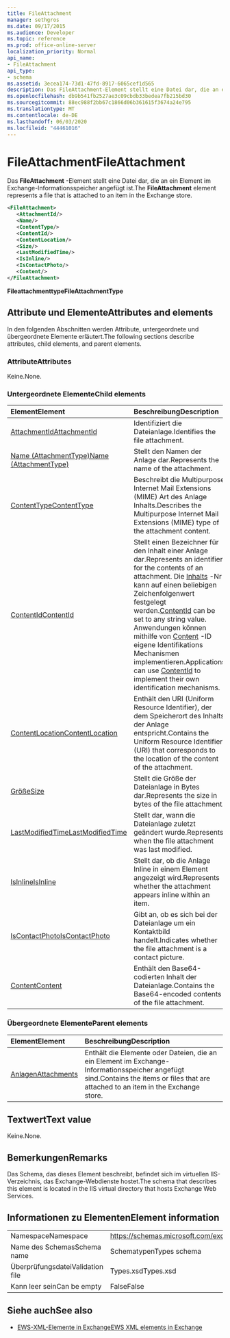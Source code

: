 ```yaml
---
title: FileAttachment
manager: sethgros
ms.date: 09/17/2015
ms.audience: Developer
ms.topic: reference
ms.prod: office-online-server
localization_priority: Normal
api_name:
- FileAttachment
api_type:
- schema
ms.assetid: 3ecea174-73d1-47fd-8917-6065cef1d565
description: Das FileAttachment-Element stellt eine Datei dar, die an ein Element im Exchange-Informationsspeicher angefügt ist.
ms.openlocfilehash: db9b541fb2527ae3c09cbdb33bedea7fb215bd30
ms.sourcegitcommit: 88ec988f2bb67c1866d06b361615f3674a24e795
ms.translationtype: MT
ms.contentlocale: de-DE
ms.lasthandoff: 06/03/2020
ms.locfileid: "44461016"
---
```

# <a name="fileattachment"></a><span data-ttu-id="6bf22-103">FileAttachment</span><span class="sxs-lookup"><span data-stu-id="6bf22-103">FileAttachment</span></span>

<span data-ttu-id="6bf22-104">Das **FileAttachment** -Element stellt eine Datei dar, die an ein Element im Exchange-Informationsspeicher angefügt ist.</span><span class="sxs-lookup"><span data-stu-id="6bf22-104">The **FileAttachment** element represents a file that is attached to an item in the Exchange store.</span></span> 
  
```XML
<FileAttachment>
   <AttachmentId/>
   <Name/>
   <ContentType/>
   <ContentId/>
   <ContentLocation/>
   <Size/>
   <LastModifiedTime/>
   <IsInline/>
   <IsContactPhoto/>
   <Content/>
</FileAttachment>
```

 <span data-ttu-id="6bf22-105">**Fileattachmenttype**</span><span class="sxs-lookup"><span data-stu-id="6bf22-105">**FileAttachmentType**</span></span>
## <a name="attributes-and-elements"></a><span data-ttu-id="6bf22-106">Attribute und Elemente</span><span class="sxs-lookup"><span data-stu-id="6bf22-106">Attributes and elements</span></span>

<span data-ttu-id="6bf22-107">In den folgenden Abschnitten werden Attribute, untergeordnete und übergeordnete Elemente erläutert.</span><span class="sxs-lookup"><span data-stu-id="6bf22-107">The following sections describe attributes, child elements, and parent elements.</span></span>
  
### <a name="attributes"></a><span data-ttu-id="6bf22-108">Attribute</span><span class="sxs-lookup"><span data-stu-id="6bf22-108">Attributes</span></span>

<span data-ttu-id="6bf22-109">Keine.</span><span class="sxs-lookup"><span data-stu-id="6bf22-109">None.</span></span>
  
### <a name="child-elements"></a><span data-ttu-id="6bf22-110">Untergeordnete Elemente</span><span class="sxs-lookup"><span data-stu-id="6bf22-110">Child elements</span></span>

|<span data-ttu-id="6bf22-111">**Element**</span><span class="sxs-lookup"><span data-stu-id="6bf22-111">**Element**</span></span>|<span data-ttu-id="6bf22-112">**Beschreibung**</span><span class="sxs-lookup"><span data-stu-id="6bf22-112">**Description**</span></span>|
|:-----|:-----|
|[<span data-ttu-id="6bf22-113">AttachmentId</span><span class="sxs-lookup"><span data-stu-id="6bf22-113">AttachmentId</span></span>](attachmentid.md) <br/> |<span data-ttu-id="6bf22-114">Identifiziert die Dateianlage.</span><span class="sxs-lookup"><span data-stu-id="6bf22-114">Identifies the file attachment.</span></span>  <br/> |
|[<span data-ttu-id="6bf22-115">Name (AttachmentType)</span><span class="sxs-lookup"><span data-stu-id="6bf22-115">Name (AttachmentType)</span></span>](name-attachmenttype.md) <br/> |<span data-ttu-id="6bf22-116">Stellt den Namen der Anlage dar.</span><span class="sxs-lookup"><span data-stu-id="6bf22-116">Represents the name of the attachment.</span></span>  <br/> |
|[<span data-ttu-id="6bf22-117">ContentType</span><span class="sxs-lookup"><span data-stu-id="6bf22-117">ContentType</span></span>](contenttype.md) <br/> |<span data-ttu-id="6bf22-118">Beschreibt die Multipurpose Internet Mail Extensions (MIME) Art des Anlage Inhalts.</span><span class="sxs-lookup"><span data-stu-id="6bf22-118">Describes the Multipurpose Internet Mail Extensions (MIME) type of the attachment content.</span></span>  <br/> |
|[<span data-ttu-id="6bf22-119">ContentId</span><span class="sxs-lookup"><span data-stu-id="6bf22-119">ContentId</span></span>](contentid.md) <br/> |<span data-ttu-id="6bf22-120">Stellt einen Bezeichner für den Inhalt einer Anlage dar.</span><span class="sxs-lookup"><span data-stu-id="6bf22-120">Represents an identifier for the contents of an attachment.</span></span> <span data-ttu-id="6bf22-121">Die [Inhalts](contentid.md) -Nr kann auf einen beliebigen Zeichenfolgenwert festgelegt werden.</span><span class="sxs-lookup"><span data-stu-id="6bf22-121">[ContentId](contentid.md) can be set to any string value.</span></span> <span data-ttu-id="6bf22-122">Anwendungen können mithilfe von [Content](contentid.md) -ID eigene Identifikations Mechanismen implementieren.</span><span class="sxs-lookup"><span data-stu-id="6bf22-122">Applications can use [ContentId](contentid.md) to implement their own identification mechanisms.</span></span>  <br/> |
|[<span data-ttu-id="6bf22-123">ContentLocation</span><span class="sxs-lookup"><span data-stu-id="6bf22-123">ContentLocation</span></span>](contentlocation.md) <br/> |<span data-ttu-id="6bf22-124">Enthält den URI (Uniform Resource Identifier), der dem Speicherort des Inhalts der Anlage entspricht.</span><span class="sxs-lookup"><span data-stu-id="6bf22-124">Contains the Uniform Resource Identifier (URI) that corresponds to the location of the content of the attachment.</span></span>  <br/> |
|[<span data-ttu-id="6bf22-125">Größe</span><span class="sxs-lookup"><span data-stu-id="6bf22-125">Size</span></span>](size.md) <br/> |<span data-ttu-id="6bf22-126">Stellt die Größe der Dateianlage in Bytes dar.</span><span class="sxs-lookup"><span data-stu-id="6bf22-126">Represents the size in bytes of the file attachment.</span></span>  <br/> |
|[<span data-ttu-id="6bf22-127">LastModifiedTime</span><span class="sxs-lookup"><span data-stu-id="6bf22-127">LastModifiedTime</span></span>](lastmodifiedtime.md) <br/> |<span data-ttu-id="6bf22-128">Stellt dar, wann die Dateianlage zuletzt geändert wurde.</span><span class="sxs-lookup"><span data-stu-id="6bf22-128">Represents when the file attachment was last modified.</span></span>  <br/> |
|[<span data-ttu-id="6bf22-129">IsInline</span><span class="sxs-lookup"><span data-stu-id="6bf22-129">IsInline</span></span>](isinline.md) <br/> |<span data-ttu-id="6bf22-130">Stellt dar, ob die Anlage Inline in einem Element angezeigt wird.</span><span class="sxs-lookup"><span data-stu-id="6bf22-130">Represents whether the attachment appears inline within an item.</span></span>  <br/> |
|[<span data-ttu-id="6bf22-131">IsContactPhoto</span><span class="sxs-lookup"><span data-stu-id="6bf22-131">IsContactPhoto</span></span>](iscontactphoto.md) <br/> |<span data-ttu-id="6bf22-132">Gibt an, ob es sich bei der Dateianlage um ein Kontaktbild handelt.</span><span class="sxs-lookup"><span data-stu-id="6bf22-132">Indicates whether the file attachment is a contact picture.</span></span>  <br/> |
|[<span data-ttu-id="6bf22-133">Content</span><span class="sxs-lookup"><span data-stu-id="6bf22-133">Content</span></span>](content.md) <br/> |<span data-ttu-id="6bf22-134">Enthält den Base64-codierten Inhalt der Dateianlage.</span><span class="sxs-lookup"><span data-stu-id="6bf22-134">Contains the Base64-encoded contents of the file attachment.</span></span>  <br/> |
   
### <a name="parent-elements"></a><span data-ttu-id="6bf22-135">Übergeordnete Elemente</span><span class="sxs-lookup"><span data-stu-id="6bf22-135">Parent elements</span></span>

|<span data-ttu-id="6bf22-136">**Element**</span><span class="sxs-lookup"><span data-stu-id="6bf22-136">**Element**</span></span>|<span data-ttu-id="6bf22-137">**Beschreibung**</span><span class="sxs-lookup"><span data-stu-id="6bf22-137">**Description**</span></span>|
|:-----|:-----|
|[<span data-ttu-id="6bf22-138">Anlagen</span><span class="sxs-lookup"><span data-stu-id="6bf22-138">Attachments</span></span>](attachments-ex15websvcsotherref.md) <br/> |<span data-ttu-id="6bf22-139">Enthält die Elemente oder Dateien, die an ein Element im Exchange-Informationsspeicher angefügt sind.</span><span class="sxs-lookup"><span data-stu-id="6bf22-139">Contains the items or files that are attached to an item in the Exchange store.</span></span>  <br/> |
   
## <a name="text-value"></a><span data-ttu-id="6bf22-140">Textwert</span><span class="sxs-lookup"><span data-stu-id="6bf22-140">Text value</span></span>

<span data-ttu-id="6bf22-141">Keine.</span><span class="sxs-lookup"><span data-stu-id="6bf22-141">None.</span></span>
  
## <a name="remarks"></a><span data-ttu-id="6bf22-142">Bemerkungen</span><span class="sxs-lookup"><span data-stu-id="6bf22-142">Remarks</span></span>

<span data-ttu-id="6bf22-143">Das Schema, das dieses Element beschreibt, befindet sich im virtuellen IIS-Verzeichnis, das Exchange-Webdienste hostet.</span><span class="sxs-lookup"><span data-stu-id="6bf22-143">The schema that describes this element is located in the IIS virtual directory that hosts Exchange Web Services.</span></span>
  
## <a name="element-information"></a><span data-ttu-id="6bf22-144">Informationen zu Elementen</span><span class="sxs-lookup"><span data-stu-id="6bf22-144">Element information</span></span>

|||
|:-----|:-----|
|<span data-ttu-id="6bf22-145">Namespace</span><span class="sxs-lookup"><span data-stu-id="6bf22-145">Namespace</span></span>  <br/> |https://schemas.microsoft.com/exchange/services/2006/types  <br/> |
|<span data-ttu-id="6bf22-146">Name des Schemas</span><span class="sxs-lookup"><span data-stu-id="6bf22-146">Schema name</span></span>  <br/> |<span data-ttu-id="6bf22-147">Schematypen</span><span class="sxs-lookup"><span data-stu-id="6bf22-147">Types schema</span></span>  <br/> |
|<span data-ttu-id="6bf22-148">Überprüfungsdatei</span><span class="sxs-lookup"><span data-stu-id="6bf22-148">Validation file</span></span>  <br/> |<span data-ttu-id="6bf22-149">Types.xsd</span><span class="sxs-lookup"><span data-stu-id="6bf22-149">Types.xsd</span></span>  <br/> |
|<span data-ttu-id="6bf22-150">Kann leer sein</span><span class="sxs-lookup"><span data-stu-id="6bf22-150">Can be empty</span></span>  <br/> |<span data-ttu-id="6bf22-151">False</span><span class="sxs-lookup"><span data-stu-id="6bf22-151">False</span></span>  <br/> |
   
## <a name="see-also"></a><span data-ttu-id="6bf22-152">Siehe auch</span><span class="sxs-lookup"><span data-stu-id="6bf22-152">See also</span></span>



- [<span data-ttu-id="6bf22-153">EWS-XML-Elemente in Exchange</span><span class="sxs-lookup"><span data-stu-id="6bf22-153">EWS XML elements in Exchange</span></span>](ews-xml-elements-in-exchange.md)

